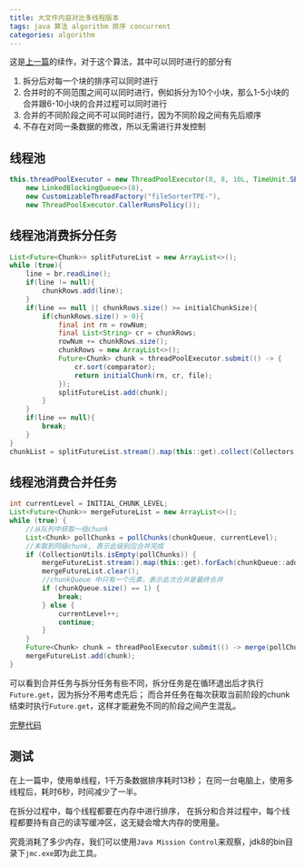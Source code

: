 ```yaml
---
title: 大文件内容对比多线程版本
tags: java 算法 algorithm 排序 concurrent
categories: algorithm
---
```


这是[上一篇][上一篇]的续作，对于这个算法，其中可以同时进行的部分有
1. 拆分后对每一个块的排序可以同时进行
2. 合并时的不同范围之间可以同时进行，例如拆分为10个小块，那么1-5小块的合并跟6-10小块的合并过程可以同时进行
3. 合并的不同阶段之间不可以同时进行，因为不同阶段之间有先后顺序
4. 不存在对同一条数据的修改，所以无需进行并发控制


## 线程池

~~~java
this.threadPoolExecutor = new ThreadPoolExecutor(8, 8, 10L, TimeUnit.SECONDS,
    new LinkedBlockingQueue<>(8),
    new CustomizableThreadFactory("fileSorterTPE-"),
    new ThreadPoolExecutor.CallerRunsPolicy());
~~~

## 线程池消费拆分任务

~~~java
List<Future<Chunk>> splitFutureList = new ArrayList<>();
while (true){
    line = br.readLine();
    if(line != null){
        chunkRows.add(line);
    }
    if(line == null || chunkRows.size() >= initialChunkSize){
        if(chunkRows.size() > 0){
            final int rn = rowNum;
            final List<String> cr = chunkRows;
            rowNum += chunkRows.size();
            chunkRows = new ArrayList<>();
            Future<Chunk> chunk = threadPoolExecutor.submit(() -> {
                cr.sort(comparator);
                return initialChunk(rn, cr, file);
            });
            splitFutureList.add(chunk);
        }
    }
    if(line == null){
        break;
    }
}
chunkList = splitFutureList.stream().map(this::get).collect(Collectors.toList());
~~~


## 线程池消费合并任务

~~~java
int currentLevel = INITIAL_CHUNK_LEVEL;
List<Future<Chunk>> mergeFutureList = new ArrayList<>();
while (true) {
    //从队列中获取一组chunk
    List<Chunk> pollChunks = pollChunks(chunkQueue, currentLevel);
    //未取到同级chunk, 表示此级别应合并完成
    if (CollectionUtils.isEmpty(pollChunks)) {
        mergeFutureList.stream().map(this::get).forEach(chunkQueue::add);
        mergeFutureList.clear();
        //chunkQueue 中只有一个元素，表示此次合并是最终合并
        if (chunkQueue.size() == 1) {
            break;
        } else {
            currentLevel++;
            continue;
        }
    }
    Future<Chunk> chunk = threadPoolExecutor.submit(() -> merge(pollChunks, original));
    mergeFutureList.add(chunk);
}
~~~

可以看到合并任务与拆分任务有些不同，拆分任务是在循环退出后才执行`Future.get`，因为拆分不用考虑先后；
而合并任务在每次获取当前阶段的chunk结束时执行`Future.get`，这样才能避免不同的阶段之间产生混乱。

 [完整代码][完整代码]  
    
[上一篇]:http://blog.xiao3.top/2018-03-26/large-file-diff
[完整代码]:https://github.com/WakelessDragon/architecture/blob/d9083d2fb71763557e6d4eb6875f9c001fd41596/core/src/main/java/com/rainyalley/architecture/core/arithmetic/sort/FileSorter.java

## 测试

在上一篇中，使用单线程，1千万条数据排序耗时13秒；
在同一台电脑上，使用多线程后，耗时6秒，时间减少了一半。

在拆分过程中，每个线程都要在内存中进行排序，
在拆分和合并过程中，每个线程都要持有自己的读写缓冲区，这无疑会增大内存的使用量。

究竟消耗了多少内存，我们可以使用`Java Mission Control`来观察，jdk8的bin目录下`jmc.exe`即为此工具。